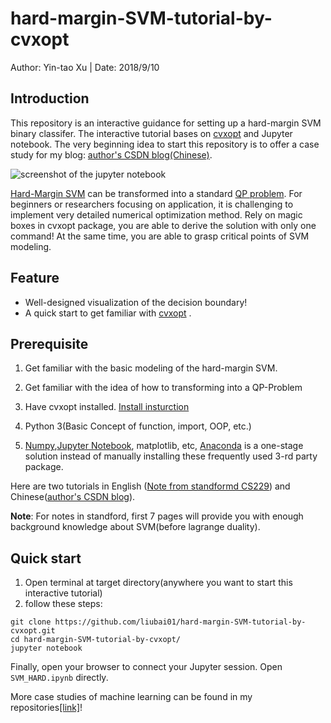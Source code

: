 # hard-margin-SVM-tutorial-by-cvxopt
Author: Yin-tao Xu | Date: 2018/9/10
## Introduction

This repository is an interactive guidance for setting up a hard-margin SVM binary classifer. The interactive tutorial bases on [cvxopt](https://cvxopt.org/) and Jupyter notebook. The very beginning idea to start this repository is to offer a case study for my blog: [author's CSDN blog(Chinese)](https://blog.csdn.net/liubai01/article/details/82017964).

![screenshot of the jupyter notebook](https://github.com/liubai01/hard-margin-SVM-tutorial-by-cvxopt/blob/master/imgs/svm-hard.png)

 [Hard-Margin SVM](https://en.wikipedia.org/wiki/Support_vector_machine#Hard-margin) can be transformed into a standard [QP problem](https://en.wikipedia.org/wiki/Quadratic_programming). For beginners or researchers focusing on application, it is challenging to implement very detailed numerical optimization method. Rely on magic boxes in cvxopt package, you are able to derive the solution with only one command! At the same time, you are able to grasp critical points of SVM modeling.

## Feature

- Well-designed visualization of the decision boundary!
- A quick start to get familiar with  [cvxopt](https://cvxopt.org/) .

## Prerequisite

1. Get familiar with the basic modeling of the hard-margin SVM.
2. Get familiar with the idea of how to transforming into a QP-Problem
3. Have cvxopt installed. [Install insturction](http://cvxopt.org/install/)

4. Python 3(Basic Concept of function, import, OOP, etc.)

6. [Numpy](http://www.numpy.org/),[Jupyter Notebook](http://jupyter.org/), matplotlib, etc,  [Anaconda](https://www.anaconda.com/download/) is a one-stage solution instead of manually installing these frequently used 3-rd party package.

Here are two tutorials in English ([Note from standformd CS229](http://cs229.stanford.edu/notes/cs229-notes3.pdf)) and Chinese([author's CSDN blog](https://blog.csdn.net/liubai01/article/details/82017964)).

**Note**: For notes in standford, first 7 pages will provide you with enough background knowledge about SVM(before lagrange duality). 

## Quick start

1. Open terminal at target directory(anywhere you want to start this interactive tutorial)
2. follow these steps:

```shell
git clone https://github.com/liubai01/hard-margin-SVM-tutorial-by-cvxopt.git
cd hard-margin-SVM-tutorial-by-cvxopt/
jupyter notebook
```

Finally, open your browser to connect your Jupyter session. Open `SVM_HARD.ipynb` directly.



More case studies of machine learning can be found in my repositories[[link]](https://github.com/liubai01)! 
